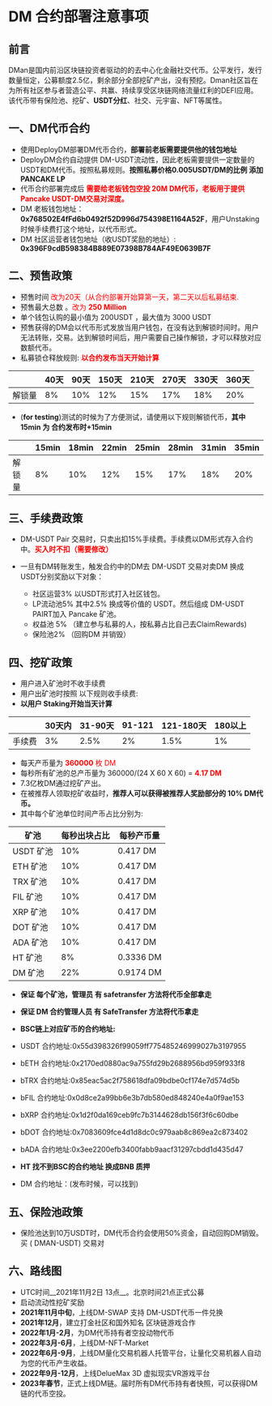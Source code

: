 
# DM 合约部署注意事项
## 前言
DMan是国内前沿区块链投资者驱动的的去中心化金融社交代币。公平发行，发行数量恒定，公募额度2.5亿，剩余部分全部挖矿产出，没有预挖。Dman社区旨在为所有社区参与者营造公平、共赢、持续享受区块链网络流量红利的DEFI应用。该代币带有保险池、挖矿、__USDT分红__、社交、元宇宙、NFT等属性。
## 一、DM代币合约
- 使用DeployDM部署DM代币合约，__部署前老板需要提供他的钱包地址__
- DeployDM合约自动提供 DM-USDT流动性，因此老板需要提供一定数量的USDT和DM代币。按照私募规则。__按照私募价格0.005USDT/DM的比例 添加PANCAKE LP__
- 代币合约部署完成后<font color=red> __需要给老板钱包空投 20M DM代币，老板用于提供Pancake USDT-DM交易对深度。__</font>
- DM 老板钱包地址：__0x768502E4fFd6b0492f52D996d754398E1164A52F__，用户Unstaking时候手续费打这个地址，以代币形式。
- DM 社区运营者钱包地址（收USDT奖励的地址）: __0x396F9cdB598384B889E07398B784AF49E0639B7F__

## 二、预售政策
- 预售时间 <font color=red> 改为20天（从合约部署开始算第一天，第二天以后私募结束. </font>
- 预售最大总数 。<font color=red>改为 __250 Million__</font>
- 单个钱包认购的最小值为 200USDT ，最大值为 3000 USDT
- 预售获得的DM会以代币形式发放当用户钱包，在没有达到解锁时间时。用户无法转账，交易。达到解锁时间后，用户需要自己操作解锁，才可以释放对应数额代币。
- 私募锁仓释放规则: <font color=red>__以合约发布当天开始计算__</font>

| | 40天|90天 | 150天 |210天|270天|330天|360天
| ----- | --------- | ----------- | ------- |--|-|-|-|
| 解锁量 | 8%|10%|12%|15% |17%|18%|20%|

- (__for testing__)测试的时候为了方便测试，请使用以下规则解锁代币，__其中15min 为 合约发布时+15min__

| | 15min|18min | 22min |25min|28min|31min|35min
| ----- | --------- | ----------- | ------- |--|-|-|-|
| 解锁量 | 8%|10%|12%|15% |17%|18%|20%|

## 三、手续费政策
- DM-USDT Pair 交易时，只卖出扣15%手续费。手续费以DM形式存入合约中。<font color=red>__买入时不扣（需要修改）__</font>

- 一旦有DM转账发生，触发合约中的DM去 DM-USDT 交易对卖DM 换成 USDT分别奖励以下对象：

  - 社区运营3% 以USDT形式打入社区钱包。
  - LP流动池5% 其中2.5% 换成等价值的 USDT。然后组成 DM-USDT PAIRT加入 Pancake 矿池。
  - 权益池 5% （建立参与私募的人，按私募占比自己去ClaimRewards)
  - 保险池2% （回购DM 并销毁）


## 四、挖矿政策

- 用户进入矿池时不收手续费
- 用户出矿池时按照 以下规则收手续费:
- __以用户 Staking开始当天计算__

| | 30天内| 31-90天 | 91-121 |121-180天|180以上|
| ----- | --------- | ----------- | ------- |--|-|
| 手续费 | 3%|2.5%|2%|1.5% |1%|

- 每天产币量为 <font color=red>**360000** 枚 DM</font>
- 每秒所有矿池的总产币量为 360000/(24 X 60 X 60) = <font color=red>**4.17 DM**</font>
-  7.3亿枚DM通过挖矿产出。
- 在被推荐人领取挖矿收益时，__推荐人可以获得被推荐人奖励部分的 10% DM代币。__
- 其中每个矿池单位时间产币占比分别为:

 |矿池 |每秒出块占比| 每秒产币量|
| ----- | --------- |-|
| USDT 矿池 | 10%|0.417 DM|
| ETH 矿池  | 10%|0.417 DM|
| TRX 矿池  | 10%|0.417 DM|
| FIL 矿池  | 10%|0.417 DM|
| XRP 矿池  | 10%|0.417 DM|
| DOT 矿池  | 10%|0.417 DM|
| ADA 矿池  | 10%|0.417 DM|
| HT 矿池  | 8%|0.3336 DM|
| DM 矿池  | 22%|0.9174 DM|

- __保证 每个矿池，管理员 有 safetransfer 方法将代币全部拿走__
- __保证 DM 合约管理人员 有 SafeTransfer 方法将代币拿走__

- __BSC链上对应矿币的合约地址:__
 - USDT 合约地址:0x55d398326f99059ff775485246999027b3197955
 - bETH 合约地址:0x2170ed0880ac9a755fd29b2688956bd959f933f8
 - bTRX 合约地址:0x85eac5ac2f758618dfa09bdbe0cf174e7d574d5b
 - bFIL 合约地址:0x0d8ce2a99bb6e3b7db580ed848240e4a0f9ae153
 - bXRP 合约地址:0x1d2f0da169ceb9fc7b3144628db156f3f6c60dbe
 - bDOT 合约地址:0x7083609fce4d1d8dc0c979aab8c869ea2c873402
 - bADA 合约地址:0x3ee2200efb3400fabb9aacf31297cbdd1d435d47
 - __HT 找不到BSC的合约地址 换成BNB 质押__
 - DM 合约地址：(发布时候，可以找到)

## 五、保险池政策
- 保险池达到10万USDT时，DM代币合约会使用50%资金，自动回购DM销毁。买 ( DMAN-USDT) 交易对

## 六、路线图
- UTC时间__2021年11月2日 13点__。北京时间21点正式公募
- 启动流动性挖矿奖励
- __2021年11月中旬__，上线DM-SWAP 支持 DM-USDT代币一件兑换
- __2021年12月__，建立打金社区和国外知名 区块链游戏合作
- __2022年1月-2月__，为DM代币持有者空投动物代币
- __2022年3月-6月__，上线DM-NFT-Market
- __2022年6月-9月__，上线DM量化交易机器人托管平台，让量化交易机器人自动为您的代币产生收益。
- __2022年9月-12月__，上线DelueMax 3D 虚拟现实VR游戏平台
- __2023年春节__，正式上线DM链。届时所有DM代币持有者快照，可以获得DM链的代币空投。